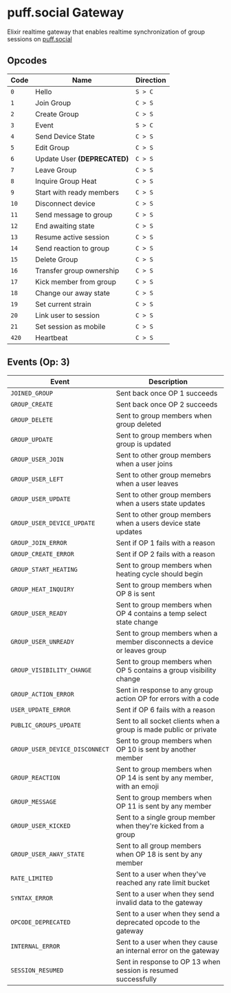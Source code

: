 # puff.social Gateway

Elixir realtime gateway that enables realtime synchronization of group sessions on [puff.social](https://puff.social)

## Opcodes

| Code   | Name                         | Direction |
| ------ | ---------------------------- | --------- |
| `0`    | Hello                        | `S > C`   |
| `1`    | Join Group                   | `C > S`   |
| `2`    | Create Group                 | `C > S`   |
| `3`    | Event                        | `S > C`   |
| `4`    | Send Device State            | `C > S`   |
| `5`    | Edit Group                   | `C > S`   |
| `6`    | Update User **(DEPRECATED)** | `C > S`   |
| `7`    | Leave Group                  | `C > S`   |
| `8`    | Inquire Group Heat           | `C > S`   |
| `9`    | Start with ready members     | `C > S`   |
| `10`   | Disconnect device            | `C > S`   |
| `11`   | Send message to group        | `C > S`   |
| `12`   | End awaiting state           | `C > S`   |
| `13`   | Resume active session        | `C > S`   |
| `14`   | Send reaction to group       | `C > S`   |
| `15`   | Delete Group                 | `C > S`   |
| `16`   | Transfer group ownership     | `C > S`   |
| `17`   | Kick member from group       | `C > S`   |
| `18`   | Change our away state        | `C > S`   |
| `19`   | Set current strain           | `C > S`   |
| `20`   | Link user to session         | `C > S`   |
| `21`   | Set session as mobile        | `C > S`   |
| `420`  | Heartbeat                    | `C > S`   |

## Events (Op: 3)

| Event                          | Description                                                              |
| ------------------------------ | ------------------------------------------------------------------------ |
| `JOINED_GROUP`                 | Sent back once OP 1 succeeds                                             |
| `GROUP_CREATE`                 | Sent back once OP 2 succeeds                                             |
| `GROUP_DELETE`                 | Sent to group members when group deleted                                 |
| `GROUP_UPDATE`                 | Sent to group members when group is updated                              |
| `GROUP_USER_JOIN`              | Sent to other group members when a user joins                            |
| `GROUP_USER_LEFT`              | Sent to other group memebrs when a user leaves                           |
| `GROUP_USER_UPDATE`            | Sent to other group members when a users state updates                   |
| `GROUP_USER_DEVICE_UPDATE`     | Sent to other group members when a users device state updates            |
| `GROUP_JOIN_ERROR`             | Sent if OP 1 fails with a reason                                         |
| `GROUP_CREATE_ERROR`           | Sent if OP 2 fails with a reason                                         |
| `GROUP_START_HEATING`          | Sent to group members when heating cycle should begin                    |
| `GROUP_HEAT_INQUIRY`           | Sent to group members when OP 8 is sent                                  |
| `GROUP_USER_READY`             | Sent to group members when OP 4 contains a temp select state change      |
| `GROUP_USER_UNREADY`           | Sent to group members when a member disconnects a device or leaves group |
| `GROUP_VISIBILITY_CHANGE`      | Sent to group members when OP 5 contains a group visibility change       |
| `GROUP_ACTION_ERROR`           | Sent in response to any group action OP for errors with a code           |
| `USER_UPDATE_ERROR`            | Sent if OP 6 fails with a reason                                         |
| `PUBLIC_GROUPS_UPDATE`         | Sent to all socket clients when a group is made public or private        |
| `GROUP_USER_DEVICE_DISCONNECT` | Sent to group members when OP 10 is sent by another member               |
| `GROUP_REACTION`               | Sent to group members when OP 14 is sent by any member, with an emoji    |
| `GROUP_MESSAGE`                | Sent to group members when OP 11 is sent by any member                   |
| `GROUP_USER_KICKED`            | Sent to a single group member when they're kicked from a group           |
| `GROUP_USER_AWAY_STATE`        | Sent to all group members when OP 18 is sent by any member               |
| `RATE_LIMITED`                 | Sent to a user when they've reached any rate limit bucket                |
| `SYNTAX_ERROR`                 | Sent to a user when they send invalid data to the gateway                |
| `OPCODE_DEPRECATED`            | Sent to a user when they send a deprecated opcode to the gateway         |
| `INTERNAL_ERROR`               | Sent to a user when they cause an internal error on the gateway          |
| `SESSION_RESUMED`              | Sent in response to OP 13 when session is resumed successfully           |
